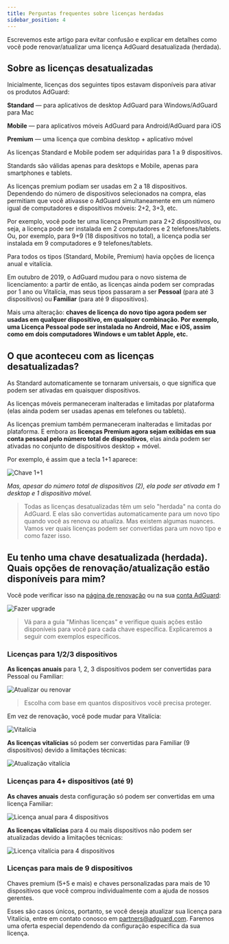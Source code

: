 ```yaml
---
title: Perguntas frequentes sobre licenças herdadas
sidebar_position: 4
---
```


Escrevemos este artigo para evitar confusão e explicar em detalhes como você pode renovar/atualizar uma licença AdGuard desatualizada (herdada).

## Sobre as licenças desatualizadas

Inicialmente, licenças dos seguintes tipos estavam disponíveis para ativar os produtos AdGuard:

**Standard** — para aplicativos de desktop AdGuard para Windows/AdGuard para Mac

**Mobile** — para aplicativos móveis AdGuard para Android/AdGuard para iOS

**Premium** — uma licença que combina desktop + aplicativo móvel

As licenças Standard e Mobile podem ser adquiridas para 1 a 9 dispositivos.

Standards são válidas apenas para desktops e Mobile, apenas para smartphones e tablets.

As licenças premium podiam ser usadas em 2 a 18 dispositivos. Dependendo do número de dispositivos selecionados na compra, elas permitiam que você ativasse o AdGuard simultaneamente em um número igual de computadores e dispositivos móveis: 2+2, 3+3, etc.

Por exemplo, você pode ter uma licença Premium para 2+2 dispositivos, ou seja, a licença pode ser instalada em 2 computadores e 2 telefones/tablets. Ou, por exemplo, para 9+9 (18 dispositivos no total), a licença podia ser instalada em 9 computadores e 9 telefones/tablets.

Para todos os tipos (Standard, Mobile, Premium) havia opções de licença anual e vitalícia.

Em outubro de 2019, o AdGuard mudou para o novo sistema de licenciamento: a partir de então, as licenças ainda podem ser compradas por 1 ano ou Vitalícia, mas seus tipos passaram a ser **Pessoal** (para até 3 dispositivos) ou **Familiar** (para até 9 dispositivos).

Mais uma alteração: **chaves de licença do novo tipo agora podem ser usadas em qualquer dispositivo, em qualquer combinação. Por exemplo, uma Licença Pessoal pode ser instalada no Android, Mac e iOS, assim como em dois computadores Windows e um tablet Apple, etc.**

## O que aconteceu com as licenças desatualizadas?

As Standard automaticamente se tornaram universais, o que significa que podem ser ativadas em quaisquer dispositivos.

As licenças móveis permaneceram inalteradas e limitadas por plataforma (elas ainda podem ser usadas apenas em telefones ou tablets).

As licenças premium também permaneceram inalteradas e limitadas por plataforma. E embora as **licenças Premium agora sejam exibidas em sua conta pessoal pelo número total de dispositivos**, elas ainda podem ser ativadas no conjunto de dispositivos desktop + móvel.

Por exemplo, é assim que a tecla 1+1 aparece:

![Chave 1+1](https://cdn.adtidy.org/public/Adguard/kb/newscreenshots/En/General/legacy-licenses/1.outdatedlicenses_en.png)

*Mas, apesar do número total de dispositivos (2), ela pode ser ativada em 1 desktop e 1 dispositivo móvel.*
> Todas as licenças desatualizadas têm um selo "herdada" na conta do AdGuard. E elas são convertidas automaticamente para um novo tipo quando você as renova ou atualiza. Mas existem algumas nuances. Vamos ver quais licenças podem ser convertidas para um novo tipo e como fazer isso.

## Eu tenho uma chave desatualizada (herdada). Quais opções de renovação/atualização estão disponíveis para mim?

Você pode verificar isso na [página de renovação](https://adguard.com/renew.html) ou na sua [conta AdGuard](https://my.adguard.com/main.html):

![Fazer upgrade](https://cdn.adtidy.org/public/Adguard/kb/newscreenshots/En/General/legacy-licenses/2.switch_en.png)
> Vá para a guia "Minhas licenças" e verifique quais ações estão disponíveis para você para cada chave específica. Explicaremos a seguir com exemplos específicos.

### Licenças para 1/2/3 dispositivos

**As licenças anuais** para 1, 2, 3 dispositivos podem ser convertidas para Pessoal ou Familiar:

![Atualizar ou renovar](https://cdn.adtidy.org/public/Adguard/kb/newscreenshots/En/General/legacy-licenses/3.yearly_en.png)
> Escolha com base em quantos dispositivos você precisa proteger.

Em vez de renovação, você pode mudar para Vitalícia:

![Vitalícia](https://cdn.adtidy.org/public/Adguard/kb/newscreenshots/En/General/legacy-licenses/4.lifetime_en.png)

**As licenças vitalícias** só podem ser convertidas para Familiar (9 dispositivos) devido a limitações técnicas:

![Atualização vitalícia](https://cdn.adtidy.org/public/Adguard/kb/newscreenshots/En/General/legacy-licenses/5.lifetimeupgrade_en.png)

### Licenças para 4+ dispositivos (até 9)

**As chaves anuais** desta configuração só podem ser convertidas em uma licença Familiar:

![Licença anual para 4 dispositivos](https://cdn.adtidy.org/public/Adguard/kb/newscreenshots/En/General/legacy-licenses/6.yearly4+devices_en.png)

**As licenças vitalícias** para 4 ou mais dispositivos não podem ser atualizadas devido a limitações técnicas:

![Licença vitalícia para 4 dispositivos](https://cdn.adtidy.org/public/Adguard/kb/newscreenshots/En/General/legacy-licenses/7.lifetime4+devices_en.png)

### Licenças para mais de 9 dispositivos

Chaves premium (5+5 e mais) e chaves personalizadas para mais de 10 dispositivos que você comprou individualmente com a ajuda de nossos gerentes.

Esses são casos únicos, portanto, se você deseja atualizar sua licença para Vitalícia, entre em contato conosco em partners@adguard.com. Faremos uma oferta especial dependendo da configuração específica da sua licença.
